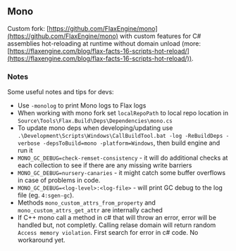 ## Mono

Custom fork: [https://github.com/FlaxEngine/mono](https://github.com/FlaxEngine/mono) with custom features for C# assemblies hot-reloading at runtime without domain unload (more: [https://flaxengine.com/blog/flax-facts-16-scripts-hot-reload/](https://flaxengine.com/blog/flax-facts-16-scripts-hot-reload/)).

### Notes

Some useful notes and tips for devs:
* Use `-monolog` to print Mono logs to Flax logs
* When working with mono fork set `localRepoPath` to local repo location in `Source\Tools\Flax.Build\Deps\Dependencies\mono.cs`
* To update mono deps when developing/updating use `.\Development\Scripts\Windows\CallBuildTool.bat -log -ReBuildDeps -verbose -depsToBuild=mono -platform=Windows`, then build engine and run it
* `MONO_GC_DEBUG=check-remset-consistency` - it will do additional checks at each collection to see if there are any missing write barriers
* `MONO_GC_DEBUG=nursery-canaries` - it might catch some buffer overflows in case of problems in code.
* `MONO_GC_DEBUG=<log-level>:<log-file>` - will print GC debug to the log file (eg. `4:sgen-gc`).
* Methods `mono_custom_attrs_from_property` and `mono_custom_attrs_get_attr` are internally cached
* If C++ mono call a method in c# that will throw an error, error will be handled but, not completly. Calling relase domain will return random `Access memory violation`. First search for error in c# code. No workaround yet.

